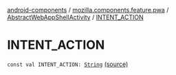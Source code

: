 [android-components](../../index.md) / [mozilla.components.feature.pwa](../index.md) / [AbstractWebAppShellActivity](index.md) / [INTENT_ACTION](./-i-n-t-e-n-t_-a-c-t-i-o-n.md)

# INTENT_ACTION

`const val INTENT_ACTION: `[`String`](https://kotlinlang.org/api/latest/jvm/stdlib/kotlin/-string/index.html) [(source)](https://github.com/mozilla-mobile/android-components/blob/master/components/feature/pwa/src/main/java/mozilla/components/feature/pwa/AbstractWebAppShellActivity.kt#L68)